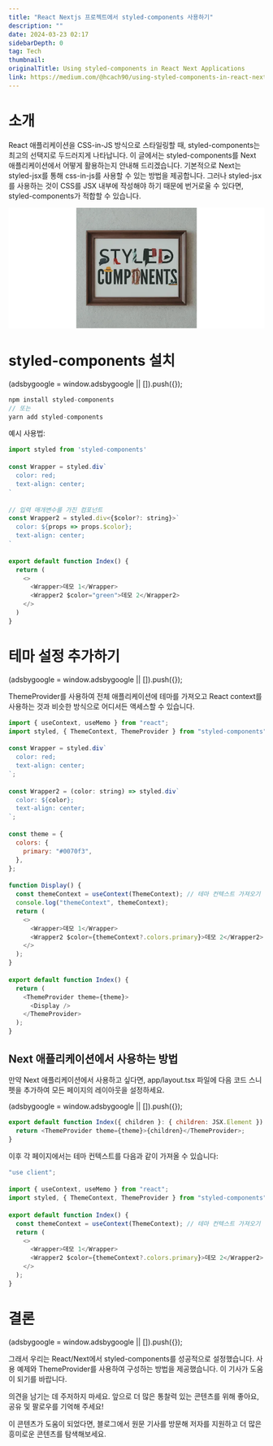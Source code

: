 ```yaml
---
title: "React Nextjs 프로젝트에서 styled-components 사용하기"
description: ""
date: 2024-03-23 02:17
sidebarDepth: 0
tag: Tech
thumbnail:
originalTitle: Using styled-components in React Next Applications
link: https://medium.com/@hcach90/using-styled-components-in-react-next-applications-acde9d6eeef6
---
```


# 소개

React 애플리케이션을 CSS-in-JS 방식으로 스타일링할 때, styled-components는 최고의 선택지로 두드러지게 나타납니다. 이 글에서는 styled-components를 Next 애플리케이션에서 어떻게 활용하는지 안내해 드리겠습니다. 기본적으로 Next는 styled-jsx를 통해 css-in-js를 사용할 수 있는 방법을 제공합니다. 그러나 styled-jsx를 사용하는 것이 CSS를 JSX 내부에 작성해야 하기 때문에 번거로울 수 있다면, styled-components가 적합할 수 있습니다.

![사진](./img/Using-styled-components-in-React-Next-Applications_0.png)

# styled-components 설치

<!-- ui-log 수평형 -->

<ins class="adsbygoogle"
      style="display:block"
      data-ad-client="ca-pub-4877378276818686"
      data-ad-slot="9743150776"
      data-ad-format="auto"
      data-full-width-responsive="true"></ins>
<component is="script">
(adsbygoogle = window.adsbygoogle || []).push({});
</component>

```js
npm install styled-components
// 또는
yarn add styled-components
```

예시 사용법:

```js
import styled from 'styled-components'

const Wrapper = styled.div`
  color: red;
  text-align: center;
`

// 입력 매개변수를 가진 컴포넌트
const Wrapper2 = styled.div<{$color?: string}>`
  color: ${props => props.$color};
  text-align: center;
`

export default function Index() {
  return (
    <>
      <Wrapper>데모 1</Wrapper>
      <Wrapper2 $color="green">데모 2</Wrapper2>
    </>
  )
}
```

# 테마 설정 추가하기

<!-- ui-log 수평형 -->

<ins class="adsbygoogle"
      style="display:block"
      data-ad-client="ca-pub-4877378276818686"
      data-ad-slot="9743150776"
      data-ad-format="auto"
      data-full-width-responsive="true"></ins>
<component is="script">
(adsbygoogle = window.adsbygoogle || []).push({});
</component>

ThemeProvider를 사용하여 전체 애플리케이션에 테마를 가져오고 React context를 사용하는 것과 비슷한 방식으로 어디서든 액세스할 수 있습니다.

```js
import { useContext, useMemo } from "react";
import styled, { ThemeContext, ThemeProvider } from "styled-components";

const Wrapper = styled.div`
  color: red;
  text-align: center;
`;

const Wrapper2 = (color: string) => styled.div`
  color: ${color};
  text-align: center;
`;

const theme = {
  colors: {
    primary: "#0070f3",
  },
};

function Display() {
  const themeContext = useContext(ThemeContext); // 테마 컨텍스트 가져오기
  console.log("themeContext", themeContext);
  return (
    <>
      <Wrapper>데모 1</Wrapper>
      <Wrapper2 $color={themeContext?.colors.primary}>데모 2</Wrapper2>
    </>
  );
}

export default function Index() {
  return (
    <ThemeProvider theme={theme}>
      <Display />
    </ThemeProvider>
  );
}
```

## Next 애플리케이션에서 사용하는 방법

만약 Next 애플리케이션에서 사용하고 싶다면, app/layout.tsx 파일에 다음 코드 스니펫을 추가하여 모든 페이지의 레이아웃을 설정하세요.

<!-- ui-log 수평형 -->

<ins class="adsbygoogle"
      style="display:block"
      data-ad-client="ca-pub-4877378276818686"
      data-ad-slot="9743150776"
      data-ad-format="auto"
      data-full-width-responsive="true"></ins>
<component is="script">
(adsbygoogle = window.adsbygoogle || []).push({});
</component>

```js
export default function Index({ children }: { children: JSX.Element }) {
  return <ThemeProvider theme={theme}>{children}</ThemeProvider>;
}
```

이후 각 페이지에서는 테마 컨텍스트를 다음과 같이 가져올 수 있습니다:

```js
"use client";

import { useContext, useMemo } from "react";
import styled, { ThemeContext, ThemeProvider } from "styled-components";

export default function Index() {
  const themeContext = useContext(ThemeContext); // 테마 컨텍스트 가져오기
  return (
    <>
      <Wrapper>데모 1</Wrapper>
      <Wrapper2 $color={themeContext?.colors.primary}>데모 2</Wrapper2>
    </>
  );
}
```

# 결론

<!-- ui-log 수평형 -->

<ins class="adsbygoogle"
      style="display:block"
      data-ad-client="ca-pub-4877378276818686"
      data-ad-slot="9743150776"
      data-ad-format="auto"
      data-full-width-responsive="true"></ins>
<component is="script">
(adsbygoogle = window.adsbygoogle || []).push({});
</component>

그래서 우리는 React/Next에서 styled-components를 성공적으로 설정했습니다. 사용 예제와 ThemeProvider를 사용하여 구성하는 방법을 제공했습니다. 이 기사가 도움이 되기를 바랍니다.

의견을 남기는 데 주저하지 마세요. 앞으로 더 많은 통찰력 있는 콘텐츠를 위해 좋아요, 공유 및 팔로우를 기억해 주세요!

이 콘텐츠가 도움이 되었다면, 블로그에서 원문 기사를 방문해 저자를 지원하고 더 많은 흥미로운 콘텐츠를 탐색해보세요.
